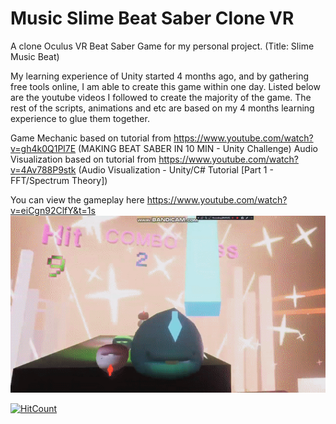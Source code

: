 # Music Slime Beat Saber Clone VR
A clone Oculus VR Beat Saber Game for my personal project. (Title: Slime Music Beat)

My learning experience of Unity started 4 months ago, and by gathering free tools online, I am able to create this game within one day. Listed below are the youtube videos I followed to create the majority of the game. The rest of the scripts, animations and etc are based on my 4 months learning experience to glue them together. 

Game Mechanic based on tutorial from https://www.youtube.com/watch?v=gh4k0Q1Pl7E (MAKING BEAT SABER IN 10 MIN - Unity Challenge)
Audio Visualization based on tutorial from https://www.youtube.com/watch?v=4Av788P9stk (Audio Visualization - Unity/C# Tutorial [Part 1 - FFT/Spectrum Theory])

You can view the gameplay here https://www.youtube.com/watch?v=eiCgn92ClfY&t=1s
![alt text](https://github.com/Unicorndy/Music_Slime_Beat_Saber_Clone_VR/blob/master/Slime_music_beat_3sec.gif)

[![HitCount](http://hits.dwyl.io/Unicorndy/https://githubcom/Unicorndy/Music_Slime_Beat_Saber_Clone_VR.svg)](http://hits.dwyl.io/Unicorndy/https://githubcom/Unicorndy/Music_Slime_Beat_Saber_Clone_VR)
